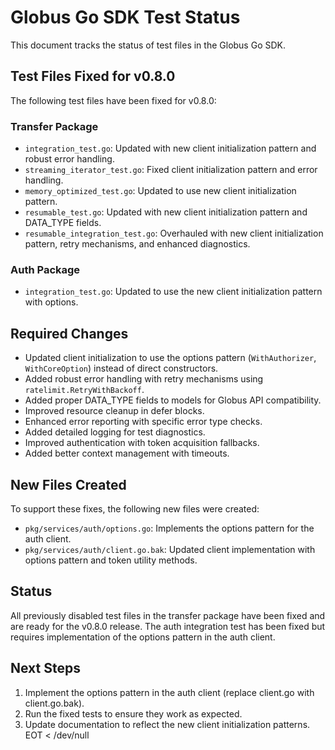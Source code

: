# Globus Go SDK Test Status

This document tracks the status of test files in the Globus Go SDK.

## Test Files Fixed for v0.8.0

The following test files have been fixed for v0.8.0:

### Transfer Package

- `integration_test.go`: Updated with new client initialization pattern and robust error handling.
- `streaming_iterator_test.go`: Fixed client initialization pattern and error handling.
- `memory_optimized_test.go`: Updated to use new client initialization pattern.
- `resumable_test.go`: Updated with new client initialization pattern and DATA_TYPE fields.
- `resumable_integration_test.go`: Overhauled with new client initialization pattern, retry mechanisms, and enhanced diagnostics.

### Auth Package

- `integration_test.go`: Updated to use the new client initialization pattern with options.

## Required Changes

- Updated client initialization to use the options pattern (`WithAuthorizer`, `WithCoreOption`) instead of direct constructors.
- Added robust error handling with retry mechanisms using `ratelimit.RetryWithBackoff`.
- Added proper DATA_TYPE fields to models for Globus API compatibility.
- Improved resource cleanup in defer blocks.
- Enhanced error reporting with specific error type checks.
- Added detailed logging for test diagnostics.
- Improved authentication with token acquisition fallbacks.
- Added better context management with timeouts.

## New Files Created

To support these fixes, the following new files were created:

- `pkg/services/auth/options.go`: Implements the options pattern for the auth client.
- `pkg/services/auth/client.go.bak`: Updated client implementation with options pattern and token utility methods.

## Status

All previously disabled test files in the transfer package have been fixed and are ready for the v0.8.0 release.
The auth integration test has been fixed but requires implementation of the options pattern in the auth client.

## Next Steps

1. Implement the options pattern in the auth client (replace client.go with client.go.bak).
2. Run the fixed tests to ensure they work as expected.
3. Update documentation to reflect the new client initialization patterns.
EOT < /dev/null